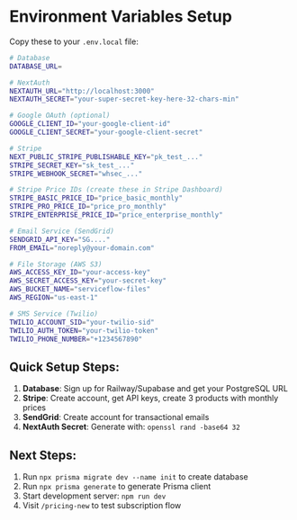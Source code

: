 # Environment Variables Setup

Copy these to your `.env.local` file:

```bash
# Database
DATABASE_URL=

# NextAuth
NEXTAUTH_URL="http://localhost:3000"
NEXTAUTH_SECRET="your-super-secret-key-here-32-chars-min"

# Google OAuth (optional)
GOOGLE_CLIENT_ID="your-google-client-id"
GOOGLE_CLIENT_SECRET="your-google-client-secret"

# Stripe
NEXT_PUBLIC_STRIPE_PUBLISHABLE_KEY="pk_test_..."
STRIPE_SECRET_KEY="sk_test_..."
STRIPE_WEBHOOK_SECRET="whsec_..."

# Stripe Price IDs (create these in Stripe Dashboard)
STRIPE_BASIC_PRICE_ID="price_basic_monthly"
STRIPE_PRO_PRICE_ID="price_pro_monthly" 
STRIPE_ENTERPRISE_PRICE_ID="price_enterprise_monthly"

# Email Service (SendGrid)
SENDGRID_API_KEY="SG...."
FROM_EMAIL="noreply@your-domain.com"

# File Storage (AWS S3)
AWS_ACCESS_KEY_ID="your-access-key"
AWS_SECRET_ACCESS_KEY="your-secret-key"
AWS_BUCKET_NAME="serviceflow-files"
AWS_REGION="us-east-1"

# SMS Service (Twilio)
TWILIO_ACCOUNT_SID="your-twilio-sid"
TWILIO_AUTH_TOKEN="your-twilio-token"
TWILIO_PHONE_NUMBER="+1234567890"
```

## Quick Setup Steps:

1. **Database**: Sign up for Railway/Supabase and get your PostgreSQL URL
2. **Stripe**: Create account, get API keys, create 3 products with monthly prices
3. **SendGrid**: Create account for transactional emails
4. **NextAuth Secret**: Generate with: `openssl rand -base64 32`

## Next Steps:
1. Run `npx prisma migrate dev --name init` to create database
2. Run `npx prisma generate` to generate Prisma client
3. Start development server: `npm run dev`
4. Visit `/pricing-new` to test subscription flow
